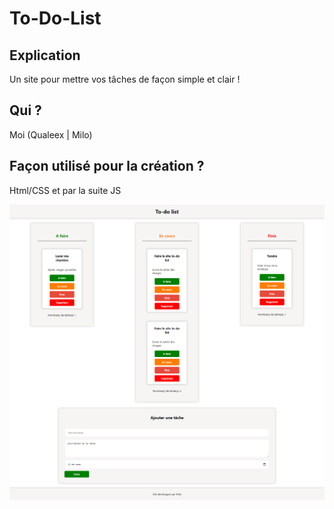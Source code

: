 # To-Do-List

## Explication
Un site pour mettre vos tâches de façon simple et clair !

## Qui ?
Moi (Qualeex | Milo)

## Façon utilisé pour la création ?
Html/CSS et par la suite JS

![GitHub Logo](screen.png)
